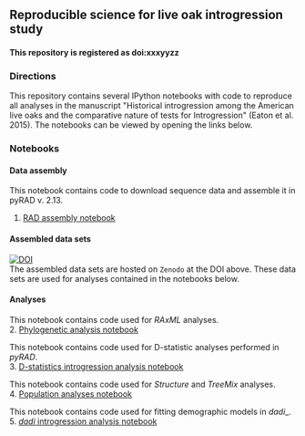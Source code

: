 ## Reproducible science for live oak introgression study

#### This repository is registered as doi:xxxyyzz

### Directions

This repository contains several IPython notebooks with code to reproduce 
all analyses in the manuscript "Historical introgression among the American live oaks and the comparative nature of tests for Introgression" (Eaton et al. 2015). The notebooks can be viewed by opening the links below.  

### Notebooks  

#### Data assembly 
This notebook contains code to download sequence data and assemble it in pyRAD v. 2.13.  
1. [RAD assembly notebook](http://nbviewer.ipython.org/github/dereneaton/virentes/blob/master/nb1_virentes_assembly.ipynb)  

#### Assembled data sets  
[![DOI](https://zenodo.org/badge/doi/10.5281/zenodo.19475.svg)](http://dx.doi.org/10.5281/zenodo.19475)  
The assembled data sets are hosted on `Zenodo` at the DOI above. These data sets are used for analyses contained in the notebooks below. 

#### Analyses  
This notebook contains code used for _RAxML_ analyses.  
2. [Phylogenetic analysis notebook](http://nbviewer.ipython.org/github/dereneaton/virentes/blob/master/nb2_virentes_trees.ipynb)  

This notebook contains code used for D-statistic analyses performed in _pyRAD_.  
3. [D-statistics introgression analysis notebook](http://nbviewer.ipython.org/github/dereneaton/virentes/blob/master/nb3_virentes_dtests.ipynb)  

This notebook contains code used for _Structure_ and _TreeMix_ analyses.  
4. [Population analyses notebook](http://nbviewer.ipython.org/github/dereneaton/virentes/blob/master/nb4_virentes_populations.ipynb)  

This notebook contains code used for fitting demographic models in _dadi__.  
5. [_dadi_ introgression analysis notebook](http://nbviewer.ipython.org/urls/raw.github.com/dereneaton/virentes/master/nb5_virentes_dadi.ipynb)  
